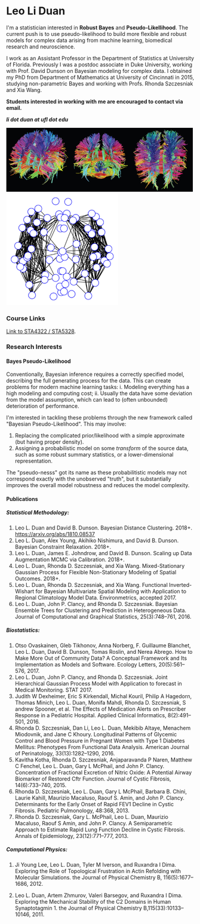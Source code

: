 # Leo Li Duan

I'm a statistician interested in **Robust Bayes** and **Pseudo-Likellihood**.  The current push is to use pseudo-likelihood to build more flexible and robust models for complex data arising from machine learning, biomedical research and neuroscience.

I work as an Assistant Professor in the Department of Statistics at University of Florida. Previously I was a postdoc associate in Duke University, working with Prof. David Dunson on Bayesian modeling for complex data. I obtained my PhD from Department of Mathematics at University of Cincinnati in 2015, studying non-parametric Bayes and working with Profs. Rhonda Szczesniak and Xia Wang.

**Students interested in working with me are encouraged to contact via email.**

_***li dot duan at ufl dot edu***_



<img src="./dti.png" width="500">

<img src="./eigenbrain1.png" width="300">



### Course Links

[Link to STA4322 / STA5328](./stat4322/start.html).

### Research Interests

#### Bayes Pseudo-Likelihood

Conventionally, Bayesian inference requires a correctly specified model, describing the full generating process for the data. This can create problems for modern machine learning tasks: i. Modeling everything has a high modeling and computing cost; ii. Usually the data have some deviation from the model assumption, which can lead to (often unbounded) deterioration of performance.

I'm interested in tackling these problems through the new framework called  "Bayesian Pseudo-Likelihood". This may involve:

1. Replacing the complicated prior/likelihood with a simple approximate (but having proper density). 
2. Assigning a probabilistic model on some *transform* of  the source data, such as some robust summary statistics, or a lower-dimensional representation.

The "pseudo-nesss" got its name as these probabilitistic models may not correspond exactly with the unobserved "truth", but it substantially improves the overall model robustness and reduces the model complexity.


#### Publications

##### Statistical Methodology:

1.  Leo L. Duan and David B. Dunson. Bayesian Distance Clustering. 2018+. https://arxiv.org/abs/1810.08537
2.  Leo L. Duan, Alex Young, Akihiko Nishimura, and David B. Dunson. Bayesian Constraint Relaxation. 2018+.
3.  Leo L. Duan, James E. Johndrow, and David B. Dunson. Scaling up Data Augmentation MCMC via Calibration. 2018+.
4.  Leo L. Duan, Rhonda D. Szczesniak, and Xia Wang. Mixed-Stationary Gaussian Process for Flexible Non-Stationary Modeling of Spatial Outcomes. 2018+.
5.  Leo L. Duan, Rhonda D. Szczesniak, and Xia Wang. Functional Inverted-Wishart for Bayesian Multivariate Spatial Modeling with Application to Regional Climatology Model Data. Environmetrics, accepted 2017.
6.  Leo L. Duan, John P. Clancy, and Rhonda D. Szczesniak. Bayesian Ensemble Trees for Clustering and Prediction in Heterogeneous Data. Journal of Computational and Graphical Statistics, 25(3):748–761, 2016.



##### Biostatistics:

1.  Otso Ovaskainen, Gleb Tikhonov, Anna Norberg, F. Guillaume Blanchet, Leo L. Duan, David B. Dunson, Tomas Roslin, and Nerea Abrego. How to Make More Out of Community Data? A Conceptual Framework and Its Implementation as Models and Software. Ecology Letters, 20(5):561–576, 2017.
2.  Leo L. Duan, John P. Clancy, and Rhonda D. Szczesniak. Joint Hierarchical Gaussian Process Model with Application to forecast in Medical Monitoring. STAT 2017.
3.  Judith W Dexheimer, Eric S Kirkendall, Michal Kouril, Philip A Hagedorn, Thomas Minich, Leo L. Duan, Monifa Mahdi, Rhonda D. Szczesniak, S andrew Spooner, et al. The Effects of Medication Alerts on Prescriber Response in a Pediatric Hospital. Applied Clinical Informatics, 8(2):491–501, 2016.
4.  Rhonda D. Szczesniak, Dan Li, Leo L. Duan, Mekibib Altaye, Menachem Miodovnik, and Jane C Khoury. Longitudinal Patterns of Glycemic Control and Blood Pressure in Pregnant Women with Type 1 Diabetes Mellitus: Phenotypes From Functional Data Analysis. American Journal of Perinatology, 33(13):1282–1290, 2016.
5.  Kavitha Kotha, Rhonda D. Szczesniak, Anjaparavanda P Naren, Matthew C Fenchel, Leo L. Duan, Gary L McPhail, and John P. Clancy. Concentration of Fractional Excretion of Nitric Oxide: A Potential Airway Biomarker of Restored Cftr Function. Journal of Cystic Fibrosis, 14(6):733–740, 2015. 
6.  Rhonda D. Szczesniak, Leo L. Duan, Gary L McPhail, Barbara B. Chini, Laurie Kahill, Maurizio Macaluso, Raouf S. Amin, and John P. Clancy. Determinants for the Early Onset of Rapid FEV1 Decline in Cystic Fibrosis. Pediatric Pulmonology, 48:368, 2013.
7.  Rhonda D. Szczesniak, Gary L. McPhail, Leo L. Duan, Maurizio Macaluso, Raouf S Amin, and John P. Clancy. A Semiparametric Approach to Estimate Rapid Lung Function Decline in Cystic Fibrosis. Annals of Epidemiology, 23(12):771–777, 2013.

##### Computational Physics:

1.  Ji Young Lee, Leo L. Duan, Tyler M Iverson, and Ruxandra I Dima. Exploring the Role of Topological Frustration in Actin Refolding with Molecular Simulations. the Journal of Physical Chemistry B, 116(5):1677–1686, 2012.

2.  Leo L. Duan, Artem Zhmurov, Valeri Barsegov, and Ruxandra I Dima. Exploring the Mechanical Stability of the C2 Domains in Human Synaptotagmin 1. the Journal of Physical Chemistry B,115(33):10133–10146, 2011.




